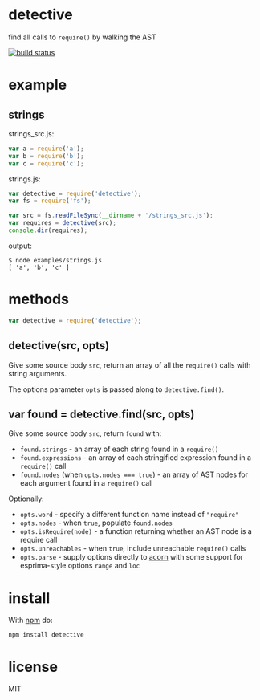 # detective

find all calls to `require()` by walking the AST

[![build status](https://secure.travis-ci.org/substack/node-detective.png)](http://travis-ci.org/substack/node-detective)

# example

## strings

strings_src.js:

``` js
var a = require('a');
var b = require('b');
var c = require('c');
```

strings.js:

``` js
var detective = require('detective');
var fs = require('fs');

var src = fs.readFileSync(__dirname + '/strings_src.js');
var requires = detective(src);
console.dir(requires);
```

output:

```
$ node examples/strings.js
[ 'a', 'b', 'c' ]
```

# methods

``` js
var detective = require('detective');
```

## detective(src, opts)

Give some source body `src`, return an array of all the `require()` calls with
string arguments.

The options parameter `opts` is passed along to `detective.find()`.

## var found = detective.find(src, opts)

Give some source body `src`, return `found` with:

* `found.strings` - an array of each string found in a `require()`
* `found.expressions` - an array of each stringified expression found in a
`require()` call
* `found.nodes` (when `opts.nodes === true`) - an array of AST nodes for each
argument found in a `require()` call

Optionally:

* `opts.word` - specify a different function name instead of `"require"`
* `opts.nodes` - when `true`, populate `found.nodes`
* `opts.isRequire(node)` - a function returning whether an AST node is a require
call
* `opts.unreachables` - when `true`, include unreachable `require()` calls
* `opts.parse` - supply options directly to
[acorn](https://npmjs.org/package/acorn) with some support for esprima-style
options `range` and `loc`

# install

With [npm](https://npmjs.org) do:

```
npm install detective
```

# license

MIT
